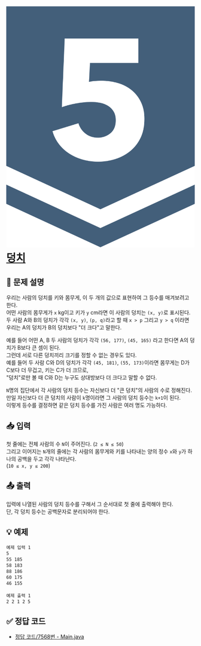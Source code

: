 <!-- ChatGPT를 사용하여 꾸몄습니다 -->
# ![티어그림](https://github.com/GUBBIB/BaekJoonCode/blob/main/Tier_Img/Silver-5.svg) [덩치](https://www.acmicpc.net/problem/7568)

## 📝 문제 설명
우리는 사람의 덩치를 키와 몸무게, 이 두 개의 값으로 표현하여 그 등수를 매겨보려고 한다.  
어떤 사람의 몸무게가 `x` kg이고 키가 `y` cm라면 이 사람의 덩치는 `(x, y)`로 표시된다.  
두 사람 A와 B의 덩치가 각각 `(x, y)`, `(p, q)`라고 할 때 `x > p` 그리고 `y > q` 이라면 우리는 A의 덩치가 B의 덩치보다 "더 크다"고 말한다.  

예를 들어 어떤 A, B 두 사람의 덩치가 각각 `(56, 177)`, `(45, 165)` 라고 한다면 A의 덩치가 B보다 큰 셈이 된다.  
그런데 서로 다른 덩치끼리 크기를 정할 수 없는 경우도 있다.  
예를 들어 두 사람 C와 D의 덩치가 각각 `(45, 181)`, `(55, 173)`이라면 몸무게는 D가 C보다 더 무겁고, 키는 C가 더 크므로,  
"덩치"로만 볼 때 C와 D는 누구도 상대방보다 더 크다고 말할 수 없다.  

`N`명의 집단에서 각 사람의 덩치 등수는 자신보다 더 "큰 덩치"의 사람의 수로 정해진다.  
만일 자신보다 더 큰 덩치의 사람이 `k`명이라면 그 사람의 덩치 등수는 `k+1`이 된다.  
이렇게 등수를 결정하면 같은 덩치 등수를 가진 사람은 여러 명도 가능하다.

## 📥 입력
첫 줄에는 전체 사람의 수 `N`이 주어진다. (`2 ≤ N ≤ 50`)  
그리고 이어지는 `N`개의 줄에는 각 사람의 몸무게와 키를 나타내는 양의 정수 `x`와 `y`가 하나의 공백을 두고 각각 나타난다.  
(`10 ≤ x, y ≤ 200`)

## 📤 출력
입력에 나열된 사람의 덩치 등수를 구해서 그 순서대로 첫 줄에 출력해야 한다.  
단, 각 덩치 등수는 공백문자로 분리되어야 한다.

## 💡 예제
```
예제 입력 1
5 
55 185 
58 183 
88 186 
60 175 
46 155

예제 출력 1
2 2 1 2 5
```

## ✅ 정답 코드
- [정답 코드/7568번 - Main.java](https://github.com/GUBBIB/BaekJoonCode/tree/main/Silver/7568%EB%B2%88%20-%20%EB%8D%A9%EC%B9%98/%EC%A0%95%EB%8B%B5%EC%BD%94%EB%93%9C)